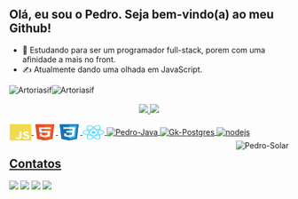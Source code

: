 ## Olá, eu sou o Pedro. Seja bem-vindo(a) ao meu Github!

- 🌱 Estudando para ser um programador full-stack, porem com uma afinidade a mais no front.
- ✍️ Atualmente dando uma olhada em JavaScript.

<div style="display: flex">
  <img src = "https://komarev.com/ghpvc/?username=Artoriasif&label=Profile%20views&color=gray" alt="Artoriasif"  style="float:right, margin-right:10px"/>
  <img src="https://img.shields.io/github/followers/Artoriasif?label=Follow&color=gray" alt="Artoriasif" style="float:left" />
</div>
</br>

<div align="center">
  <a href="https://github.com/Artoriasif">
  <img height="150em" src="https://github-readme-stats.vercel.app/api?username=Artoriasif&show_icons=true&theme=chartreuse-dark&include_all_commits=true&count_private=true"/>
  <img height="110em" src="https://github-readme-stats.vercel.app/api/top-langs/?username=Artoriasif&layout=compact&langs_count=7&theme=chartreuse-dark"/>
   
</div>
  
<div style="display: inline_block"><br>
  <img align="center" alt="Pedro-Js" height="30" width="40" src="https://raw.githubusercontent.com/devicons/devicon/master/icons/javascript/javascript-plain.svg">
  <img align="center" alt="Pedro-HTML" height="30" width="40" src="https://raw.githubusercontent.com/devicons/devicon/master/icons/html5/html5-original.svg">
  <img align="center" alt="Pedro-CSS" height="30" width="40" src="https://raw.githubusercontent.com/devicons/devicon/master/icons/css3/css3-original.svg">
  <img align="center" alt="Pedro-React" height="30" width="40" src="https://raw.githubusercontent.com/devicons/devicon/master/icons/react/react-original.svg">
  <img align="center" alt="Pedro-Java" height="30" widht="40" src="https://cdn.jsdelivr.net/gh/devicons/devicon/icons/java/java-plain-wordmark.svg">
  <img align="center" alt="Gk-Postgres" height="30" width="40" src="https://cdn.jsdelivr.net/gh/devicons/devicon/icons/postgresql/postgresql-original-wordmark.svg">
  <img align="center" alt="nodejs" height="30" width="40" src="https://cdn.jsdelivr.net/gh/devicons/devicon/icons/nodejs/nodejs-original.svg" /> 
  <img align="right" alt="Pedro-Solar" src="https://images-wixmp-ed30a86b8c4ca887773594c2.wixmp.com/f/25c93289-0576-4645-bc48-e828abec9740/dc7xodf-c55b7ea6-c406-4533-938a-e14a12a96c4e.gif?token=eyJ0eXAiOiJKV1QiLCJhbGciOiJIUzI1NiJ9.eyJzdWIiOiJ1cm46YXBwOjdlMGQxODg5ODIyNjQzNzNhNWYwZDQxNWVhMGQyNmUwIiwiaXNzIjoidXJuOmFwcDo3ZTBkMTg4OTgyMjY0MzczYTVmMGQ0MTVlYTBkMjZlMCIsIm9iaiI6W1t7InBhdGgiOiJcL2ZcLzI1YzkzMjg5LTA1NzYtNDY0NS1iYzQ4LWU4MjhhYmVjOTc0MFwvZGM3eG9kZi1jNTViN2VhNi1jNDA2LTQ1MzMtOTM4YS1lMTRhMTJhOTZjNGUuZ2lmIn1dXSwiYXVkIjpbInVybjpzZXJ2aWNlOmZpbGUuZG93bmxvYWQiXX0.Ir5MS0PmRqelXUeWwYMOAnnvfWcL8JMvxVEV_Le5Zqw">
</div>
  
## Contatos
  <div>
  <a href="https://instagram.com/_belm0nt" target="_blank"><img src="https://img.shields.io/badge/-Instagram-%23E4405F?style=for-the-badge&logo=instagram&logoColor=white" target="_blank"></a>
  <a href = "mailto:pedrohh0012@icloud.com"><img src="https://img.shields.io/badge/-Gmail-%23333?style=for-the-badge&logo=gmail&logoColor=white" target="_blank"></a>
  <a href="https://www.linkedin.com/in/pedro-mendes-1ba551215/" target="_blank"><img src="https://img.shields.io/badge/-LinkedIn-%230077B5?style=for-the-badge&logo=linkedin&logoColor=white" target="_blank"></a>
   <a href="https://wa.me/5521998200937?text=Ol%C3%A1+Pedro%2C+estou+entrando+em+contato+atrav%C3%A9s+do+GitHub+" target="_blank"><img src="https://img.shields.io/badge/WhatsApp-25D366?style=for-the-badge&logo=whatsapp&logoColor=white" target="_blank"></a>
  </div>
  
  

